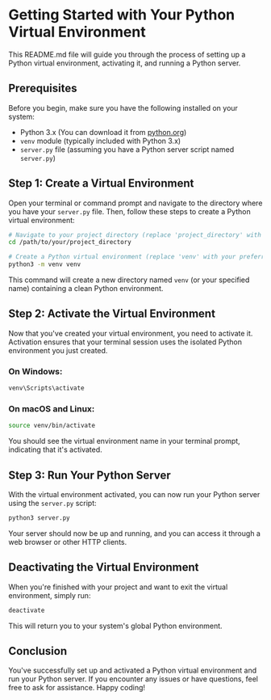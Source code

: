 # Getting Started with Your Python Virtual Environment

This README.md file will guide you through the process of setting up a Python virtual environment, activating it, and running a Python server.

## Prerequisites

Before you begin, make sure you have the following installed on your system:

- Python 3.x (You can download it from [python.org](https://www.python.org/downloads/))
- `venv` module (typically included with Python 3.x)
- `server.py` file (assuming you have a Python server script named `server.py`)

## Step 1: Create a Virtual Environment

Open your terminal or command prompt and navigate to the directory where you have your `server.py` file. Then, follow these steps to create a Python virtual environment:

```bash
# Navigate to your project directory (replace 'project_directory' with the actual path)
cd /path/to/your/project_directory

# Create a Python virtual environment (replace 'venv' with your preferred name)
python3 -m venv venv
```

This command will create a new directory named `venv` (or your specified name) containing a clean Python environment.

## Step 2: Activate the Virtual Environment

Now that you've created your virtual environment, you need to activate it. Activation ensures that your terminal session uses the isolated Python environment you just created.

### On Windows:

```bash
venv\Scripts\activate
```

### On macOS and Linux:

```bash
source venv/bin/activate
```

You should see the virtual environment name in your terminal prompt, indicating that it's activated.

## Step 3: Run Your Python Server

With the virtual environment activated, you can now run your Python server using the `server.py` script:

```bash
python3 server.py
```

Your server should now be up and running, and you can access it through a web browser or other HTTP clients.

## Deactivating the Virtual Environment

When you're finished with your project and want to exit the virtual environment, simply run:

```bash
deactivate
```

This will return you to your system's global Python environment.

## Conclusion

You've successfully set up and activated a Python virtual environment and run your Python server. If you encounter any issues or have questions, feel free to ask for assistance. Happy coding!